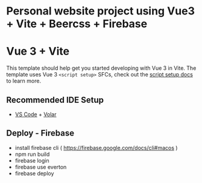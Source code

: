 # Personal website project using Vue3 + Vite + Beercss + Firebase

# Vue 3 + Vite

This template should help get you started developing with Vue 3 in Vite. The template uses Vue 3 `<script setup>` SFCs, check out the [script setup docs](https://v3.vuejs.org/api/sfc-script-setup.html#sfc-script-setup) to learn more.

## Recommended IDE Setup

- [VS Code](https://code.visualstudio.com/) + [Volar](https://marketplace.visualstudio.com/items?itemName=Vue.volar)

## Deploy - Firebase

- install firebase cli ( https://firebase.google.com/docs/cli#macos )
- npm run build
- firebase login
- firebase use everton
- firebase deploy
